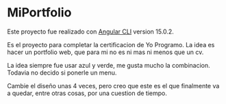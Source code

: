 # MiPortfolio

Este proyecto fue realizado con [Angular CLI](https://github.com/angular/angular-cli) version 15.0.2.

Es el proyecto para completar la certificacion de Yo Programo.
La idea es hacer un portfolio web, que para mi no es ni mas ni menos que un cv.

La idea siempre fue usar azul y verde, me gusta mucho la combinacion.
Todavia no decido si ponerle un menu.

Cambie el diseño unas 4 veces, pero creo que este es el que finalmente va a quedar,
entre otras cosas, por una cuestion de tiempo.
